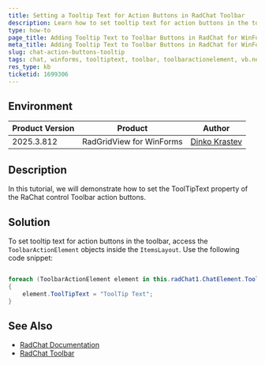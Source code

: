 ```yaml
---
title: Setting a Tooltip Text for Action Buttons in RadChat Toolbar
description: Learn how to set tooltip text for action buttons in the toolbar of the RadChat control in UI for WinForms.
type: how-to
page_title: Adding Tooltip Text to Toolbar Buttons in RadChat for WinForms
meta_title: Adding Tooltip Text to Toolbar Buttons in RadChat for WinForms
slug: chat-action-buttons-tooltip
tags: chat, winforms, tooltiptext, toolbar, toolbaractionelement, vb.net, c#
res_type: kb
ticketid: 1699306
---
```


## Environment

|Product Version|Product|Author|
|----|----|----|
|2025.3.812|RadGridView for WinForms|[Dinko Krastev](https://www.telerik.com/blogs/author/dinko-krastev)|

## Description

In this tutorial, we will demonstrate how to set the ToolTipText property of the RaChat control Toolbar action buttons.

## Solution

To set tooltip text for action buttons in the toolbar, access the `ToolbarActionElement` objects inside the `ItemsLayout`. Use the following code snippet:

````C#

foreach (ToolbarActionElement element in this.radChat1.ChatElement.ToolbarElement.ItemsLayout.Children)
{
    element.ToolTipText = "ToolTip Text";
}

````

## See Also

* [RadChat Documentation](https://docs.telerik.com/devtools/winforms/controls/chat/overview)
* [RadChat Toolbar](https://docs.telerik.com/devtools/winforms/controls/chat/toolbar)

